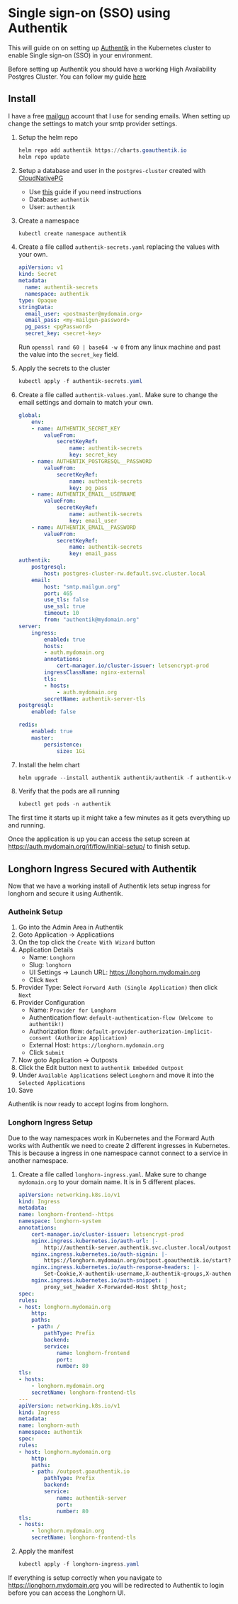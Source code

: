 # Single sign-on (SSO) using Authentik

This will guide on on setting up [Authentik](https://goauthentik.io/) in the Kubernetes cluster to enable Single sign-on (SSO) in your environment.

Before setting up Authentik you should have a working High Availability Postgres Cluster. You can follow my guide [here](CloudNativePG.md)

## Install

I have a free [mailgun](https://www.mailgun.com/) account that I use for sending emails. When setting up change the settings to match your smtp provider settings.

1. Setup the helm repo
    ```powershell
    helm repo add authentik https://charts.goauthentik.io
    helm repo update
    ```

2. Setup a database and user in the `postgres-cluster` created with [CloudNativePG](CloudNativePG.md)

    - Use [this](https://www.enterprisedb.com/postgres-tutorials/how-create-postgresql-database-and-users-using-psql-and-pgadmin) guide if you need instructions
    - Database: `authentik`
    - User: `authentik`

3. Create a namespace

    ```powershell
    kubectl create namespace authentik
    ```

4. Create a file called `authentik-secrets.yaml` replacing the values with your own.
    ```yaml
    apiVersion: v1
    kind: Secret
    metadata:
      name: authentik-secrets
      namespace: authentik
    type: Opaque
    stringData:
      email_user: <postmaster@mydomain.org>
      email_pass: <my-mailgun-password>
      pg_pass: <pgPassword>
      secret_key: <secret-key>
    ```

    Run `openssl rand 60 | base64 -w 0` from any linux machine and past the value into the `secret_key` field.

5. Apply the secrets to the cluster

    ```powershell
    kubectl apply -f authentik-secrets.yaml
    ```

6. Create a file called `authentik-values.yaml`. Make sure to change the email settings and domain to match your own.
    ```yaml
    global:
        env:
        - name: AUTHENTIK_SECRET_KEY
            valueFrom:
                secretKeyRef:
                    name: authentik-secrets
                    key: secret_key
        - name: AUTHENTIK_POSTGRESQL__PASSWORD
            valueFrom:
                secretKeyRef:
                    name: authentik-secrets
                    key: pg_pass
        - name: AUTHENTIK_EMAIL__USERNAME
            valueFrom:
                secretKeyRef:
                    name: authentik-secrets
                    key: email_user
        - name: AUTHENTIK_EMAIL__PASSWORD
            valueFrom:
                secretKeyRef:
                    name: authentik-secrets
                    key: email_pass
    authentik:
        postgresql:
            host: postgres-cluster-rw.default.svc.cluster.local
        email:
            host: "smtp.mailgun.org"
            port: 465
            use_tls: false
            use_ssl: true
            timeout: 10
            from: "authentik@mydomain.org"
    server:
        ingress:
            enabled: true
            hosts:
            - auth.mydomain.org
            annotations:
                cert-manager.io/cluster-issuer: letsencrypt-prod
            ingressClassName: nginx-external
            tls:
            - hosts:
                - auth.mydomain.org
            secretName: authentik-server-tls
    postgresql:
        enabled: false

    redis:
        enabled: true
        master:
            persistence:
                size: 1Gi
    ```
7. Install the helm chart
    ```powershell
    helm upgrade --install authentik authentik/authentik -f authentik-values.yaml --create-namespace --namespace authentik
    ```
8. Verify that the pods are all running

    ```powershell
    kubectl get pods -n authentik
    ```

The first time it starts up it might take a few minutes as it gets everything up and running.

Once the application is up you can access the setup screen at https://auth.mydomain.org/if/flow/initial-setup/ to finish setup.

## Longhorn Ingress Secured with Authentik

Now that we have a working install of Authentik lets setup ingress for longhorn and secure it using Authentik.

### Autheink Setup

1. Go into the Admin Area in Authentik
2. Goto Application -> Applicatiions
3. On the top click the `Create With Wizard` button
4. Application Details
    - Name: `Longhorn`
    - Slug: `longhorn`
    - UI Settings -> Launch URL: https://longhorn.mydomain.org
    - Click `Next`
5. Provider Type: Select `Forward Auth (Single Application)` then click `Next`
6. Provider Configuration
    - Name: `Provider for Longhorn`
    - Authentication flow: `default-authentication-flow (Welcome to authentik!)`
    - Authorization flow: `default-provider-authorization-implicit-consent (Authorize Application)`
    - External Host: `https://longhorn.mydomain.org`
    - Click `Submit`
7. Now goto Application -> Outposts
8. Click the Edit button next to `authentik Embedded Outpost`
9. Under `Available Applications` select `Longhorn` and move it into the `Selected Applications`
10. Save

Authentik is now ready to accept logins from longhorn.

### Longhorn Ingress Setup

Due to the way namespaces work in Kubernetes and the Forward Auth works with Authentik we need to create 2 different ingresses in Kubernetes. This is because a ingress in one namespace cannot connect to a service in another namespace.

1. Create a file called `longhorn-ingress.yaml`. Make sure to change `mydomain.org` to your domain name. It is in 5 different places.
    
    ```yaml
    apiVersion: networking.k8s.io/v1
    kind: Ingress
    metadata:
    name: longhorn-frontend--https
    namespace: longhorn-system
    annotations:
        cert-manager.io/cluster-issuer: letsencrypt-prod
        nginx.ingress.kubernetes.io/auth-url: |-
            http://authentik-server.authentik.svc.cluster.local/outpost.goauthentik.io/auth/nginx
        nginx.ingress.kubernetes.io/auth-signin: |-
            https://longhorn.mydomain.org/outpost.goauthentik.io/start?rd=$escaped_request_uri
        nginx.ingress.kubernetes.io/auth-response-headers: |-
            Set-Cookie,X-authentik-username,X-authentik-groups,X-authentik-email,X-authentik-name,X-authentik-uid
        nginx.ingress.kubernetes.io/auth-snippet: |
            proxy_set_header X-Forwarded-Host $http_host;
    spec:
    rules:
    - host: longhorn.mydomain.org
        http:
        paths:
        - path: /
            pathType: Prefix
            backend:
            service:
                name: longhorn-frontend
                port:
                number: 80
    tls:
    - hosts:
        - longhorn.mydomain.org
        secretName: longhorn-frontend-tls
    ---
    apiVersion: networking.k8s.io/v1
    kind: Ingress
    metadata:
    name: longhorn-auth
    namespace: authentik
    spec:
    rules:
    - host: longhorn.mydomain.org
        http:
        paths:
        - path: /outpost.goauthentik.io
            pathType: Prefix
            backend:
            service:
                name: authentik-server
                port:
                number: 80
    tls:
    - hosts:
        - longhorn.mydomain.org
        secretName: longhorn-frontend-tls
    ```
2. Apply the manifest
    ```powershell
    kubectl apply -f longhorn-ingress.yaml
    ```

If everything is setup correctly when you navigate to https://longhorn.mydomain.org you will be redirected to Authentik to login before you can access the Longhorn UI.